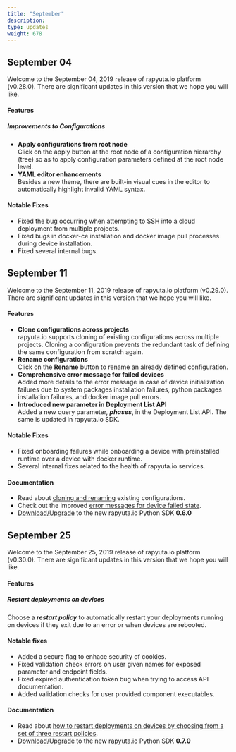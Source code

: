 ```yaml
---
title: "September"
description:
type: updates
weight: 678
---
```

## September 04
Welcome to the September 04, 2019 release of rapyuta.io platform (v0.28.0).
There are significant updates in this version that we hope you will like.

#### Features

##### Improvements to Configurations

* **Apply configurations from root node**    
  Click on the apply button at the root node of a configuration hierarchy
  (tree) so as to apply configuration parameters defined at the root
  node level.
* **YAML editor enhancements**    
  Besides a new theme, there are built-in visual cues in the editor to
  automatically highlight invalid YAML syntax.

#### Notable Fixes

* Fixed the bug occurring when attempting to SSH into a cloud deployment
  from multiple projects.
* Fixed bugs in docker-ce installation and docker image pull processes
  during device installation.
* Fixed several internal bugs.

## September 11
Welcome to the September 11, 2019 release of rapyuta.io platform (v0.29.0).
There are significant updates in this version that we hope you will like.

#### Features

* **Clone configurations across projects**    
  rapyuta.io supports cloning of existing configurations across multiple
  projects. Cloning a configuration prevents the redundant task of
  defining the same configuration from scratch again.
* **Rename configurations**    
  Click on the **Rename** button to rename an already defined configuration.
* **Comprehensive error message for failed devices**    
  Added more details to the error message in case of device initialization
  failures due to system packages installation failures, python packages
  installation failures, and docker image pull errors.
* **Introduced new parameter in Deployment List API**    
  Added a new query parameter, ***phases***, in the Deployment List API. The same
  is updated in rapyuta.io SDK.

#### Notable Fixes

* Fixed onboarding failures while onboarding a device with preinstalled
  runtime over a device with docker runtime.
* Several internal fixes related to the health of rapyuta.io services.

#### Documentation

* Read about [cloning and renaming](/core-concepts/config-params/)
  existing configurations.
* Check out the improved [error messages for device failed state](/getting-started/add-new-device/device-failed-error-codes/).
* [Download/Upgrade](/python-sdk/introduction/#installation) to the
  new rapyuta.io Python SDK **0.6.0**

## September 25
Welcome to the September 25, 2019 release of rapyuta.io platform (v0.30.0).
There are significant updates in this version that we hope you will like.

#### Features
##### Restart deployments on devices 
Choose a ***restart policy*** to automatically restart your deployments
running on devices if they exit due to an error or when devices are
rebooted.

#### Notable fixes
* Added a secure flag to enhace security of cookies.
* Fixed validation check errors on user given names for exposed parameter and endpoint fields.
* Fixed expired authentication token bug when trying to access API documentation.
* Added validation checks for user provided component executables.

#### Documentation
* Read about [how to restart deployments on devices by choosing from a set of three restart policies](/core-concepts/deployments/#restart-deployments).
* [Download/Upgrade](/python-sdk/introduction/#installation) to the new rapyuta.io Python SDK **0.7.0**

